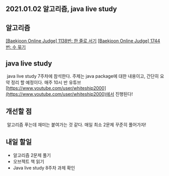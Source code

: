 ## 2021.01.02 알고리즘, java live study

## 알고리즘
[[Baekjoon Online Judge] 1138번: 한 줄로 서기](https://hyeonic.tistory.com/26)
[[Baekjoon Online Judge] 1744번: 수 묶기](https://hyeonic.tistory.com/27)

## java live study
&nbsp;java live study 7주차에 참석한다. 주제는 java package에 대한 내용이고, 간단히 요약 정리 할 예정이다. 매주 10시 반 유튜브 [https://www.youtube.com/user/whiteship2000](https://www.youtube.com/user/whiteship2000)에서 진행된다!

## 개선할 점
&nbsp;알고리즘 푸는데 재미는 붙여가는 것 같다. 매일 최소 2문제 꾸준히 풀어가자!

## 내일 할일
 - 알고리즘 2문제 풀기
 - 오브젝트 책 읽기
 - Java live study 8주차 과제 확인